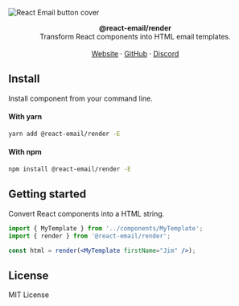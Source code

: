 ![React Email button cover](https://react.email/static/covers/render.png)

<div align="center"><strong>@react-email/render</strong></div>
<div align="center">Transform React components into HTML email templates.</div>
<br />
<div align="center">
<a href="https://react.email">Website</a> 
<span> · </span>
<a href="https://github.com/resendlabs/react-email">GitHub</a> 
<span> · </span>
<a href="https://react.email/discord">Discord</a>
</div>

## Install

Install component from your command line.

#### With yarn

```sh
yarn add @react-email/render -E
```

#### With npm

```sh
npm install @react-email/render -E
```

## Getting started

Convert React components into a HTML string.

```jsx
import { MyTemplate } from '../components/MyTemplate';
import { render } from '@react-email/render';

const html = render(<MyTemplate firstName="Jim" />);
```

## License

MIT License
